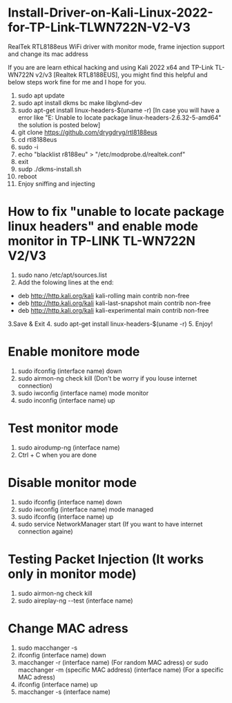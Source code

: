 # Install-Driver-on-Kali-Linux-2022-for-TP-Link-TLWN722N-V2-V3
RealTek RTL8188eus WiFi driver with monitor mode, frame injection support and change its mac address


If you are are learn ethical hacking and using Kali 2022 x64 and TP-Link TL-WN722N v2/v3 [Realtek RTL8188EUS], you might find this helpful and below steps work fine for me and I hope for you.


1. sudo apt update
2. sudo apt install dkms bc make libglvnd-dev
3. sudo apt-get install linux-headers-$(uname -r) [In case you will have a error like "E: Unable to locate package linux-headers-2.6.32-5-amd64" the solution is posted below]
4. git clone https://github.com/drygdryg/rtl8188eus
5. cd rtl8188eus
6. sudo -i
7. echo "blacklist r8188eu" > "/etc/modprobe.d/realtek.conf"
8. exit
9. sudp ./dkms-install.sh
10. reboot
11. Enjoy sniffing and injecting


# How to fix "unable to locate package linux headers" and enable mode monitor in TP-LINK TL-WN722N V2/V3

1. sudo nano /etc/apt/sources.list
2. Add the folowing lines at the end:

- deb http://http.kali.org/kali kali-rolling main contrib non-free
- deb http://http.kali.org/kali kali-last-snapshot main contrib non-free
- deb http://http.kali.org/kali kali-experimental main contrib non-free

3.Save & Exit 
4. sudo apt-get install linux-headers-$(uname -r)
5. Enjoy!

# Enable monitore mode 

1. sudo ifconfig (interface name) down
2. sudo airmon-ng check kill (Don't be worry if you louse internet connection)
3. sudo iwconfig (interface name) mode monitor 
4. sudo inconfig (interface name) up

# Test monitor mode

1. sudo airodump-ng (interface name)
2. Ctrl + C when you are done


# Disable monitor mode 

1. sudo ifconfig (interface name) down
2. sudo iwconfig (interface name) mode managed
3. sudo ifconfig (interface name) up
4. sudo service NetworkManager start (If you want to have internet connection againe)

# Testing Packet Injection (It works only in monitor mode)

1. sudo airmon-ng check kill
2. sudo aireplay-ng --test (interface name)

# Change MAC adress

1. sudo macchanger -s <interface name>
2. ifconfig (interface name) down
3. macchanger -r (interface name) (For random MAC adress) or sudo macchanger -m (specific MAC address) (interface name) (For a specific MAC adress)
4. ifconfig (interface name) up
5. macchanger -s (interface name)






